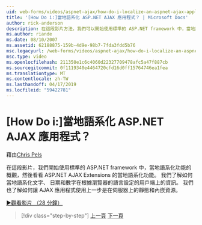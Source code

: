 ```yaml
---
uid: web-forms/videos/aspnet-ajax/how-do-i-localize-an-aspnet-ajax-application
title: '[How Do i:]當地語系化 ASP.NET AJAX 應用程式？ | Microsoft Docs'
author: rick-anderson
description: 在這段影片方法，我們可以開始使用標準的 ASP.NET framework 中，當地語系化功能的概觀，，然後查看的當地語系化功能...
ms.author: riande
ms.date: 08/10/2007
ms.assetid: 62188875-159b-4d9e-98b7-7fda3fdd5b76
msc.legacyurl: /web-forms/videos/aspnet-ajax/how-do-i-localize-an-aspnet-ajax-application
msc.type: video
ms.openlocfilehash: 211350e1c6c4060d22327709478afc5a47f887cb
ms.sourcegitcommit: 0f1119340e4464720cfd16d0ff15764746ea1fea
ms.translationtype: MT
ms.contentlocale: zh-TW
ms.lasthandoff: 04/17/2019
ms.locfileid: "59422781"
---
```

# <a name="how-do-i-localize-an-aspnet-ajax-application"></a>[How Do i:]當地語系化 ASP.NET AJAX 應用程式？

藉由[Chris Pels](https://twitter.com/chrispels)

在這段影片，我們開始使用標準的 ASP.NET framework 中，當地語系化功能的概觀，然後看看 ASP.NET AJAX Extensions 的當地語系化功能。 我們了解如何當地語系化文字、 日期和數字在根據瀏覽器的語言設定的用戶端上的資訊。 我們也了解如何讓 AJAX 應用程式使用上一步是在伺服器上的靜態和內嵌資源。

[&#9654;觀看影片 （28 分鐘）](https://channel9.msdn.com/Blogs/ASP-NET-Site-Videos/how-do-i-localize-an-aspnet-ajax-application)

> [!div class="step-by-step"]
> [上一頁](how-do-i-implement-the-persistent-communications-pattern-with-the-updatepanel.md)
> [下一頁](how-do-i-implement-the-persistent-communications-pattern-using-web-services.md)
